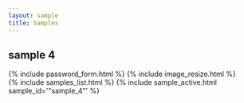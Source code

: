```yaml
---
layout: sample
title: Samples
---
```

<div id="wrapper">
<div id="content_area">
<div id="content_body">

<div id="sample">
<h2>sample 4</h2>
{% include password_form.html %}
{% include image_resize.html %}
<div id="placeholder1"></div>
<div id="placeholder2"></div>
<div id="placeholder3"></div>
<div id="placeholder4"></div>
</div>

</div>
</div>
{% include samples_list.html %}
{% include sample_active.html sample_id='"sample_4"' %}
</div>

<script type="text/javascript">
function growImages() {
	 growImage('#img1');
	 growImage('#img2');
	 growImage('#img3');
	 growImage('#img4');
}

function shrinkImages() {
	 shrinkImage('#img1');
	 shrinkImage('#img2');
	 shrinkImage('#img3');
	 shrinkImage('#img4');
}

function decryptAllImages() {
        setFeedback('Decrypting ...');
	var password = document.getElementById('password').value;
	var def1 = decryptAndDisplaySingleImage('/jeremyclough/assets/images/samples/SAMP-1175-1.jpg.encrypted',password,'placeholder1','img1');
	def1.fail(function(err) {
		setFeedback(err);
	});
	def1.done(function() {
		var def2 = decryptAndDisplaySingleImage('/jeremyclough/assets/images/samples/SAMP-1175-2.jpg.encrypted',password,'placeholder2','img2');
		def2.fail(function(err) {
			setFeedback(err);	
		});
		def2.done(function() {
			var def3 = decryptAndDisplaySingleImage('/jeremyclough/assets/images/samples/SAMP-1175-3.jpg.encrypted',password,'placeholder3','img3');
			def3.fail(function(err) {
				setFeedback(err);
			});
			def3.done(function() {
				var def4 = decryptAndDisplaySingleImage('/jeremyclough/assets/images/samples/SAMP-1175-4.jpg.encrypted',password,'placeholder4','img4');
				def4.fail(function(err) {
					setFeedback(err);
				});
				def4.done(function() {
					$("#form_password").toggle();		// Hide the password form.
					$('.fadein').toggle('slow');		// Un-hide the images.
					$("#sample_resize_buttons").toggle();	// Un-hide image resize buttons.
				});
			});
		});
	});
}
</script>


